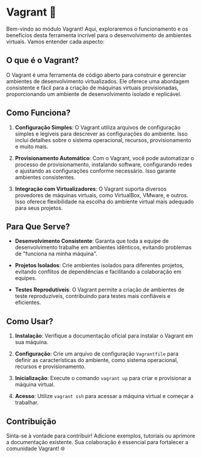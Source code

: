 # Vagrant 🚀

Bem-vindo ao módulo Vagrant! Aqui, exploraremos o funcionamento e os benefícios desta ferramenta incrível para o desenvolvimento de ambientes virtuais. Vamos entender cada aspecto:

## O que é o Vagrant?

O Vagrant é uma ferramenta de código aberto para construir e gerenciar ambientes de desenvolvimento virtualizados. Ele oferece uma abordagem consistente e fácil para a criação de máquinas virtuais provisionadas, proporcionando um ambiente de desenvolvimento isolado e replicável.

## Como Funciona?

1. **Configuração Simples**: O Vagrant utiliza arquivos de configuração simples e legíveis para descrever as configurações do ambiente. Isso inclui detalhes sobre o sistema operacional, recursos, provisionamento e muito mais.

2. **Provisionamento Automático**: Com o Vagrant, você pode automatizar o processo de provisionamento, instalando software, configurando redes e ajustando as configurações conforme necessário. Isso garante ambientes consistentes.

3. **Integração com Virtualizadores**: O Vagrant suporta diversos provedores de máquinas virtuais, como VirtualBox, VMware, e outros. Isso oferece flexibilidade na escolha do ambiente virtual mais adequado para seus projetos.

## Para Que Serve?

- **Desenvolvimento Consistente**: Garanta que toda a equipe de desenvolvimento trabalhe em ambientes idênticos, evitando problemas de "funciona na minha máquina".

- **Projetos Isolados**: Crie ambientes isolados para diferentes projetos, evitando conflitos de dependências e facilitando a colaboração em equipes.

- **Testes Reprodutíveis**: O Vagrant permite a criação de ambientes de teste reproduzíveis, contribuindo para testes mais confiáveis e eficientes.

## Como Usar?

1. **Instalação**: Verifique a documentação oficial para instalar o Vagrant em sua máquina.

2. **Configuração**: Crie um arquivo de configuração `Vagrantfile` para definir as características do ambiente, como sistema operacional, recursos e provisionamento.

3. **Inicialização**: Execute o comando `vagrant up` para criar e provisionar a máquina virtual.

4. **Acesso**: Utilize `vagrant ssh` para acessar a máquina virtual e começar a trabalhar.

## Contribuição

Sinta-se à vontade para contribuir! Adicione exemplos, tutoriais ou aprimore a documentação existente. Sua colaboração é essencial para fortalecer a comunidade Vagrant! 🌐
